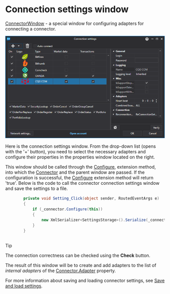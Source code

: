 # Connection settings window

[ConnectorWindow](xref:StockSharp.Xaml.ConnectorWindow) \- a special window for configuring adapters for connecting a connector. 

![API GUI ConnectorWindow](../images/API_GUI_ConnectorWindow.png)

Here is the connection settings window. From the drop\-down list (opens with the '+' button), you need to select the necessary adapters and configure their properties in the properties window located on the right. 

This window should be called through the [Configure](xref:StockSharp.Xaml.Extensions.Configure(StockSharp.Algo.Connector,System.Windows.Window)), extension method, into which the [Connector](xref:StockSharp.Algo.Connector) and the parent window are passed. If the configuration is successful, the [Configure](xref:StockSharp.Xaml.Extensions.Configure(StockSharp.Algo.Connector,System.Windows.Window)) extension method will return 'true'. Below is the code to call the connector connection settings window and save the settings to a file. 

```cs
		private void Setting_Click(object sender, RoutedEventArgs e)
		{
			if (_connector.Configure(this))
			{
				new XmlSerializer<SettingsStorage>().Serialize(_connector.Save(), _connectorFile);
			}
		}
	  				
```

> [!TIP]
> The connection correctness can be checked using the **Check** button.

The result of this window will be to create and add adapters to the list of *internal adapters* of the [Connector.Adapter](xref:StockSharp.Algo.Connector.Adapter) property. 

For more information about saving and loading connector settings, see [Save and load settings](API_Connectors_SaveConnectorSettings.md).

